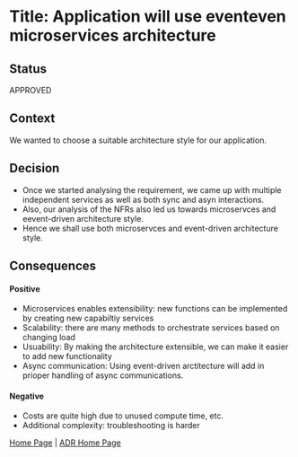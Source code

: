 # Title: Application will use eventeven microservices architecture

## Status

APPROVED

## Context

We wanted to choose a suitable architecture style for our application.


## Decision

* Once we started analysing the requirement, we came up with multiple independent services as well as both sync and asyn interactions.
* Also, our analysis of the NFRs also led us towards microservces and eevent-driven architecture style.
* Hence we shall use both microservces and event-driven architecture style.


## Consequences

#### Positive
* Microservices enables extensibility: new functions can be implemented by creating new capabiltiy services
* Scalability: there are many methods to orchestrate services based on changing load
* Usuability: By making the architecture extensible, we can make it easier to add new functionality
* Async communication: Using event-driven arctitecture will add in prioper handling of async communications.

#### Negative
* Costs are quite high due to unused compute time, etc.
* Additional complexity: troubleshooting is harder


[Home Page](../README.md) | [ADR Home Page](../Architecture_Decision_Reports)

